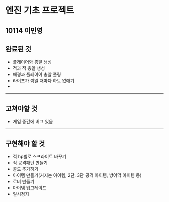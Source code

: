 # 엔진 기초 프로젝트
**10114 이민영**
---
## 완료된 것
  * 플레이어와 총알 생성
  * 적과 적 총알 생성
  * 배경과 플레이어 총알 풀링
  * 라이프가 깎일 때마다 하트 없애기
  * 
---
## 고쳐야할 것
  * 게임 중간에 버그 있음
  
---
## 구현해야 할 것
  * 적 hp별로 스프라이트 바꾸기
  * 적 공격패턴 만들기
  * 골드 추가하기
  * 아이템 만들기(커지는 아이템, 2단, 3단 공격 아이템, 방어막 아이템 등)
  * 로비 만들기
  * 아이템 업그레이드
  * 일시정지

